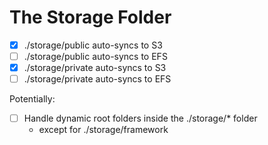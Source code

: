# The Storage Folder

- [x] ./storage/public auto-syncs to S3
- [ ] ./storage/public auto-syncs to EFS
- [x] ./storage/private auto-syncs to S3
- [ ] ./storage/private auto-syncs to EFS

Potentially:

- [ ] Handle dynamic root folders inside the ./storage/* folder
  - except for ./storage/framework
